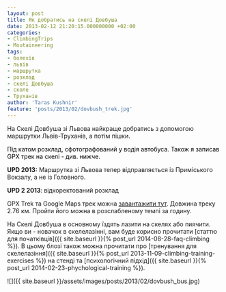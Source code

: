 ```yaml
---
layout: post
title: Як добратись на скелі Довбуша
date: 2013-02-12 21:20:15.000000000 +02:00
categories:
- ClimbingTrips
- Moutaineering
tags:
- болехів
- львів
- маршрутка
- розклад
- скелі Довбуша
- сколе
- Труханів
author: 'Taras Kushnir'
feature: 'posts/2013/02/dovbush_trek.jpg'
---
```


На Скелі Довбуша зі Львова найкраще добратись з допомогою маршрутки Львів-Труханів, а потім пішки.

<span style="color: #000000;">Під катом розклад, сфотографований у водія автобуса. Також я записав GPX трек на скелі - див. нижче.</span>

<!--more-->

<strong>UPD 2013:</strong> Маршрутка зі Львова тепер відправляється із Приміського Вокзалу, а не із Головного.

<strong>UPD 2 2013</strong>: відкоректований розклад

GPX Trek та Google Maps трек можна [завантажити тут](http://ge.tt/9zu93lR2). Довжина треку 2.76 км. Пройти його можна в розслабленому темпі за годину.

На Скелі Довбуша в основному їздять лазити на скелях або пиячити. Якщо ви - новачок в скелелазінні, вам буде корисно прочитати [статтю для початківців]({{ site.baseurl }}{% post_url 2014-08-28-faq-climbing %}). В цьому блозі також можна прочитати про [тренування для скелелазіння]({{ site.baseurl }}{% post_url 2013-11-09-climbing-training-exercises %}) на стенді та [психологічний підхід]({{ site.baseurl }}{% post_url 2014-02-23-phychological-training %}).

![]({{ site.baseurl }}/assets/images/posts/2013/02/dovbush_bus.jpg)


&nbsp;

